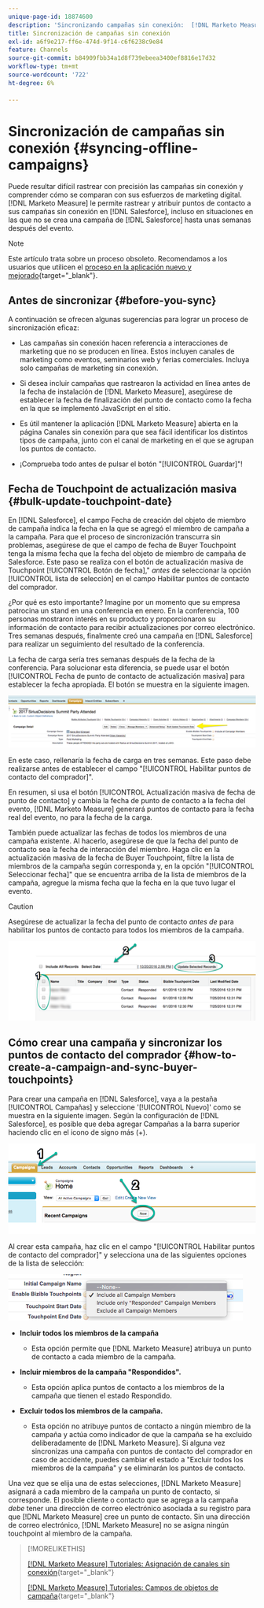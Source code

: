 ```yaml
---
unique-page-id: 18874600
description: 'Sincronizando campañas sin conexión:  [!DNL Marketo Measure]'
title: Sincronización de campañas sin conexión
exl-id: a6f9e217-ff6e-474d-9f14-c6f6238c9e84
feature: Channels
source-git-commit: b84909fbb34a1d8f739ebeea3400ef8816e17d32
workflow-type: tm+mt
source-wordcount: '722'
ht-degree: 6%

---
```


# Sincronización de campañas sin conexión {#syncing-offline-campaigns}

Puede resultar difícil rastrear con precisión las campañas sin conexión y comprender cómo se comparan con sus esfuerzos de marketing digital. [!DNL Marketo Measure] le permite rastrear y atribuir puntos de contacto a sus campañas sin conexión en [!DNL Salesforce], incluso en situaciones en las que no se crea una campaña de [!DNL Salesforce] hasta unas semanas después del evento.

>[!NOTE]
>
>Este artículo trata sobre un proceso obsoleto. Recomendamos a los usuarios que utilicen el [proceso en la aplicación nuevo y mejorado](/help/channel-tracking-and-setup/offline-channels/custom-campaign-sync.md){target="_blank"}.

## Antes de sincronizar {#before-you-sync}

A continuación se ofrecen algunas sugerencias para lograr un proceso de sincronización eficaz:

* Las campañas sin conexión hacen referencia a interacciones de marketing que no se producen en línea. Estos incluyen canales de marketing como eventos, seminarios web y ferias comerciales. Incluya solo campañas de marketing sin conexión.
* Si desea incluir campañas que rastrearon la actividad en línea antes de la fecha de instalación de [!DNL Marketo Measure], asegúrese de establecer la fecha de finalización del punto de contacto como la fecha en la que se implementó JavaScript en el sitio.
* Es útil mantener la aplicación [!DNL Marketo Measure] abierta en la página Canales sin conexión para que sea fácil identificar los distintos tipos de campaña, junto con el canal de marketing en el que se agrupan los puntos de contacto.

* ¡Comprueba todo antes de pulsar el botón &quot;[!UICONTROL Guardar]&quot;!

## Fecha de Touchpoint de actualización masiva {#bulk-update-touchpoint-date}

En [!DNL Salesforce], el campo Fecha de creación del objeto de miembro de campaña indica la fecha en la que se agregó el miembro de campaña a la campaña. Para que el proceso de sincronización transcurra sin problemas, asegúrese de que el campo de fecha de Buyer Touchpoint tenga la misma fecha que la fecha del objeto de miembro de campaña de Salesforce. Este paso se realiza con el botón de actualización masiva de Touchpoint [!UICONTROL Botón de fecha],&quot; _antes_ de seleccionar la opción [!UICONTROL lista de selección] en el campo Habilitar puntos de contacto del comprador.

¿Por qué es esto importante? Imagine por un momento que su empresa patrocina un stand en una conferencia en enero. En la conferencia, 100 personas mostraron interés en su producto y proporcionaron su información de contacto para recibir actualizaciones por correo electrónico. Tres semanas después, finalmente creó una campaña en [!DNL Salesforce] para realizar un seguimiento del resultado de la conferencia.

La fecha de carga sería tres semanas después de la fecha de la conferencia. Para solucionar esta diferencia, se puede usar el botón [!UICONTROL Fecha de punto de contacto de actualización masiva] para establecer la fecha apropiada. El botón se muestra en la siguiente imagen.

![](assets/1-3.png)

En este caso, rellenaría la fecha de carga en tres semanas. Este paso debe realizarse antes de establecer el campo &quot;[!UICONTROL Habilitar puntos de contacto del comprador]&quot;.

En resumen, si usa el botón [!UICONTROL Actualización masiva de fecha de punto de contacto] y cambia la fecha de punto de contacto a la fecha del evento, [!DNL Marketo Measure] generará puntos de contacto para la fecha real del evento, no para la fecha de la carga.

También puede actualizar las fechas de todos los miembros de una campaña existente. Al hacerlo, asegúrese de que la fecha del punto de contacto sea la fecha de interacción del miembro. Haga clic en la actualización masiva de la fecha de Buyer Touchpoint, filtre la lista de miembros de la campaña según corresponda y, en la opción &quot;[!UICONTROL Seleccionar fecha]&quot; que se encuentra arriba de la lista de miembros de la campaña, agregue la misma fecha que la fecha en la que tuvo lugar el evento.

>[!CAUTION]
>
>Asegúrese de actualizar la fecha del punto de contacto _antes de_ para habilitar los puntos de contacto para todos los miembros de la campaña.

![](assets/2-3.png)

## Cómo crear una campaña y sincronizar los puntos de contacto del comprador {#how-to-create-a-campaign-and-sync-buyer-touchpoints}

Para crear una campaña en [!DNL Salesforce], vaya a la pestaña [!UICONTROL Campañas] y seleccione &#39;[!UICONTROL Nuevo]&#39; como se muestra en la siguiente imagen. Según la configuración de [!DNL Salesforce], es posible que deba agregar Campañas a la barra superior haciendo clic en el icono de signo más (+).

![](assets/3-3.png)

Al crear esta campaña, haz clic en el campo &quot;[!UICONTROL Habilitar puntos de contacto del comprador]&quot; y selecciona una de las siguientes opciones de la lista de selección:

![](assets/4-3.png)

* **Incluir todos los miembros de la campaña**
   * Esta opción permite que [!DNL Marketo Measure] atribuya un punto de contacto a cada miembro de la campaña.

* **Incluir miembros de la campaña &quot;Respondidos&quot;.**
   * Esta opción aplica puntos de contacto a los miembros de la campaña que tienen el estado Respondido.

* **Excluir todos los miembros de la campaña.**
   * Esta opción no atribuye puntos de contacto a ningún miembro de la campaña y actúa como indicador de que la campaña se ha excluido deliberadamente de [!DNL Marketo Measure]. Si alguna vez sincronizas una campaña con puntos de contacto del comprador en caso de accidente, puedes cambiar el estado a &quot;Excluir todos los miembros de la campaña&quot; y se eliminarán los puntos de contacto.

Una vez que se elija una de estas selecciones, [!DNL Marketo Measure] asignará a cada miembro de la campaña un punto de contacto, si corresponde. El posible cliente o contacto que se agrega a la campaña _debe_ tener una dirección de correo electrónico asociada a su registro para que [!DNL Marketo Measure] cree un punto de contacto. Sin una dirección de correo electrónico, [!DNL Marketo Measure] no se asigna ningún touchpoint al miembro de la campaña.

>[!MORELIKETHIS]
>
>[[!DNL Marketo Measure] Tutoriales: Asignación de canales sin conexión](https://experienceleague.adobe.com/es/docs/marketo-measure-learn/tutorials/onboarding/marketo-measure-salesforce/mapping-offline-channels){target="_blank"}
>
>[[!DNL Marketo Measure] Tutoriales: Campos de objetos de campaña](https://experienceleague.adobe.com/es/docs/marketo-measure-learn/tutorials/onboarding/marketo-measure-salesforce/campaign-object-fields){target="_blank"}

